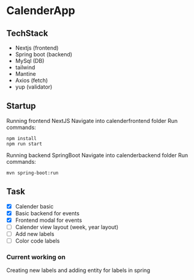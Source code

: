 # CalenderApp

## TechStack

- Nextjs (frontend)
- Spring boot (backend)
- MySql (DB)
- tailwind
- Mantine
- Axios (fetch)
- yup (validator)

## Startup

Running frontend NextJS
Navigate into calenderfrontend folder
Run commands:

```
npm install
npm run start
```

Running backend SpringBoot
Navigate into calenderbackend folder
Run commands:

```
mvn spring-boot:run
```

## Task

- [x] Calender basic
- [x] Basic backend for events
- [x] Frontend modal for events
- [ ] Calender view layout (week, year layout)
- [ ] Add new labels
- [ ] Color code labels

### Current working on

Creating new labels and adding entity for labels in spring
